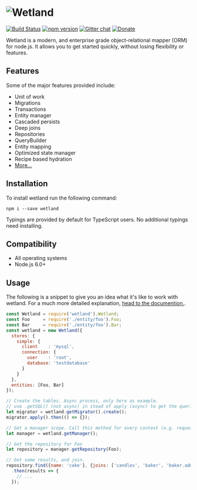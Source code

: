 # ![Wetland](https://cdn.rawgit.com/SpoonX/wetland/master/wetland.svg)

[![Build Status](https://travis-ci.org/SpoonX/wetland.svg?branch=master)](https://travis-ci.org/SpoonX/wetland)
[![npm version](https://badge.fury.io/js/wetland.svg)](https://badge.fury.io/js/wetland)
[![Gitter chat](https://badges.gitter.im/SpoonX/Dev.svg)](https://gitter.im/SpoonX/Dev)
[![Donate](https://img.shields.io/badge/donate-patreon-orange.svg?style=flat)](https://www.patreon.com/user?u=4274718)

Wetland is a modern, and enterprise grade object-relational mapper (ORM) for node.js.
It allows you to get started quickly, without losing flexibility or features.

## Features
Some of the major features provided include:

* Unit of work
* Migrations
* Transactions
* Entity manager
* Cascaded persists
* Deep joins
* Repositories
* QueryBuilder
* Entity mapping
* Optimized state manager
* Recipe based hydration
* [More...](https://wetland.spoonx.org)

## Installation
To install wetland run the following command:

`npm i --save wetland`

Typings are provided by default for TypeScript users. No additional typings need installing.

## Compatibility

* All operating systems
* Node.js 6.0+

## Usage

The following is a snippet to give you an idea what it's like to work with wetland.
For a much more detailed explanation, [head to the documention.](https://wetland.spoonx.org).

```js
const Wetland = require('wetland').Wetland;
const Foo     = require('./entity/foo').Foo;
const Bar     = require('./entity/foo').Bar;
const wetland = new Wetland({
  stores: {
    simple: {
      client    : 'mysql',
      connection: {
        user    : 'root',
        database: 'testdatabase'
      }
    }
  },
  entities: [Foo, Bar]
});

// Create the tables. Async process, only here as example.
// use .getSQL() (not async) in stead of apply (async) to get the queries.
let migrator = wetland.getMigrator().create();
migrator.apply().then(() => {});

// Get a manager scope. Call this method for every context (e.g. requests).
let manager = wetland.getManager();

// Get the repository for Foo
let repository = manager.getRepository(Foo);

// Get some results, and join.
repository.find({name: 'cake'}, {joins: ['candles', 'baker', 'baker.address']})
  .then(results => {
    // ...
  });
```
